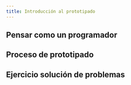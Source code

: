 ```yaml
---
title: Introducción al prototipado
---
```


## Pensar como un programador


## Proceso de prototipado

## Ejercicio solución de problemas
